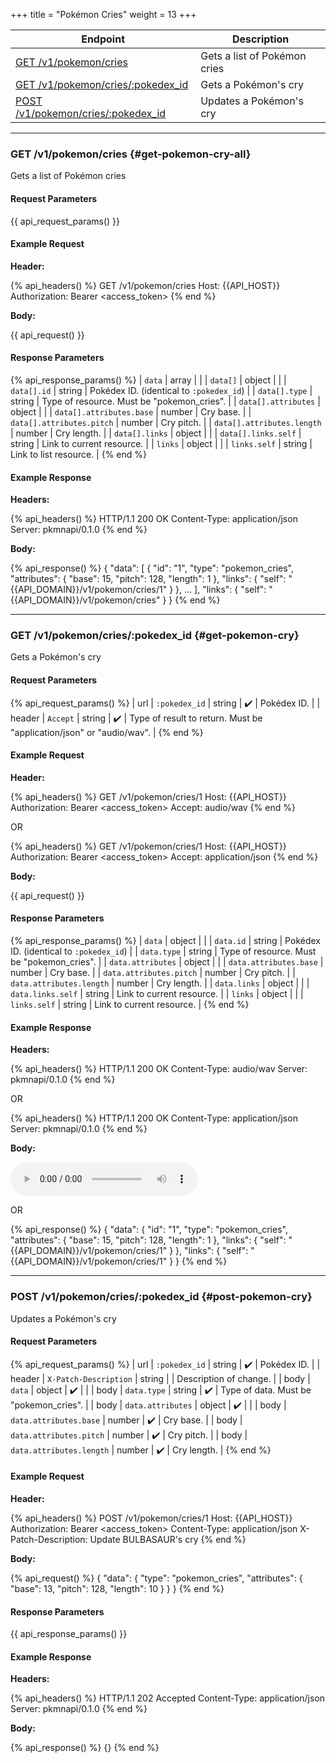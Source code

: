 +++
title = "Pokémon Cries"
weight = 13
+++

| Endpoint                                                | Description                  |
|---------------------------------------------------------|------------------------------|
| [GET /v1/pokemon/cries](#get-pokemon-cry-all)           | Gets a list of Pokémon cries |
| [GET /v1/pokemon/cries/:pokedex_id](#get-pokemon-cry)   | Gets a Pokémon's cry         |
| [POST /v1/pokemon/cries/:pokedex_id](#post-pokemon-cry) | Updates a Pokémon's cry      |

---

### GET /v1/pokemon/cries {#get-pokemon-cry-all}

Gets a list of Pokémon cries

#### Request Parameters

{{ api_request_params() }}

#### Example Request

**Header:**

{% api_headers() %}
GET /v1/pokemon/cries
Host: {{API_HOST}}
Authorization: Bearer <access_token>
{% end %}

**Body:**

{{ api_request() }}

#### Response Parameters

{% api_response_params() %}
| `data`                     | array  |                                            |
| `data[]`                   | object |                                            |
| `data[].id`                | string | Pokédex ID. (identical to `:pokedex_id`)   |
| `data[].type`              | string | Type of resource. Must be "pokemon_cries". |
| `data[].attributes`        | object |                                            |
| `data[].attributes.base`   | number | Cry base.                                  |
| `data[].attributes.pitch`  | number | Cry pitch.                                 |
| `data[].attributes.length` | number | Cry length.                                |
| `data[].links`             | object |                                            |
| `data[].links.self`        | string | Link to current resource.                  |
| `links`                    | object |                                            |
| `links.self`               | string | Link to list resource.                     |
{% end %}

#### Example Response

**Headers:**

{% api_headers() %}
HTTP/1.1 200 OK
Content-Type: application/json
Server: pkmnapi/0.1.0
{% end %}

**Body:**

{% api_response() %}
{
    "data": [
        {
            "id": "1",
            "type": "pokemon_cries",
            "attributes": {
                "base": 15,
                "pitch": 128,
                "length": 1
            },
            "links": {
                "self": "{{API_DOMAIN}}/v1/pokemon/cries/1"
            }
        },
        ...
    ],
    "links": {
        "self": "{{API_DOMAIN}}/v1/pokemon/cries"
    }
}
{% end %}

---

### GET /v1/pokemon/cries/:pokedex_id {#get-pokemon-cry}

Gets a Pokémon's cry

#### Request Parameters

{% api_request_params() %}
| url    | `:pokedex_id` | string | ✔️ | Pokédex ID.                                                          |
| header | `Accept`      | string | ✔️ | Type of result to return. Must be "application/json" or "audio/wav". |
{% end %}

#### Example Request

**Header:**

{% api_headers() %}
GET /v1/pokemon/cries/1
Host: {{API_HOST}}
Authorization: Bearer <access_token>
Accept: audio/wav
{% end %}

OR

{% api_headers() %}
GET /v1/pokemon/cries/1
Host: {{API_HOST}}
Authorization: Bearer <access_token>
Accept: application/json
{% end %}

**Body:**

{{ api_request() }}

#### Response Parameters

{% api_response_params() %}
| `data`                   | object |                                            |
| `data.id`                | string | Pokédex ID. (identical to `:pokedex_id`)   |
| `data.type`              | string | Type of resource. Must be "pokemon_cries". |
| `data.attributes`        | object |                                            |
| `data.attributes.base`   | number | Cry base.                                  |
| `data.attributes.pitch`  | number | Cry pitch.                                 |
| `data.attributes.length` | number | Cry length.                                |
| `data.links`             | object |                                            |
| `data.links.self`        | string | Link to current resource.                  |
| `links`                  | object |                                            |
| `links.self`             | string | Link to current resource.                  |
{% end %}

#### Example Response

**Headers:**

{% api_headers() %}
HTTP/1.1 200 OK
Content-Type: audio/wav
Server: pkmnapi/0.1.0
{% end %}

OR

{% api_headers() %}
HTTP/1.1 200 OK
Content-Type: application/json
Server: pkmnapi/0.1.0
{% end %}

**Body:**

<audio src="/audio/BULBASAUR.wav" controls></audio>

OR

{% api_response() %}
{
    "data": {
        "id": "1",
        "type": "pokemon_cries",
        "attributes": {
            "base": 15,
            "pitch": 128,
            "length": 1
        },
        "links": {
            "self": "{{API_DOMAIN}}/v1/pokemon/cries/1"
        }
    },
    "links": {
        "self": "{{API_DOMAIN}}/v1/pokemon/cries/1"
    }
}
{% end %}

---

### POST /v1/pokemon/cries/:pokedex_id {#post-pokemon-cry}

Updates a Pokémon's cry

#### Request Parameters

{% api_request_params() %}
| url    | `:pokedex_id`            | string | ✔️ | Pokédex ID.                            |
| header | `X-Patch-Description`    | string |   | Description of change.                 |
| body   | `data`                   | object | ✔️ |                                        |
| body   | `data.type`              | string | ✔️ | Type of data. Must be "pokemon_cries". |
| body   | `data.attributes`        | object | ✔️ |                                        |
| body   | `data.attributes.base`   | number | ✔️ | Cry base.                              |
| body   | `data.attributes.pitch`  | number | ✔️ | Cry pitch.                             |
| body   | `data.attributes.length` | number | ✔️ | Cry length.                            |
{% end %}

#### Example Request

**Header:**

{% api_headers() %}
POST /v1/pokemon/cries/1
Host: {{API_HOST}}
Authorization: Bearer <access_token>
Content-Type: application/json
X-Patch-Description: Update BULBASAUR's cry
{% end %}

**Body:**

{% api_request() %}
{
    "data": {
        "type": "pokemon_cries",
        "attributes": {
            "base": 13,
            "pitch": 128,
            "length": 10
        }
    }
}
{% end %}

#### Response Parameters

{{ api_response_params() }}

#### Example Response

**Headers:**

{% api_headers() %}
HTTP/1.1 202 Accepted
Content-Type: application/json
Server: pkmnapi/0.1.0
{% end %}

**Body:**

{% api_response() %}
{}
{% end %}
